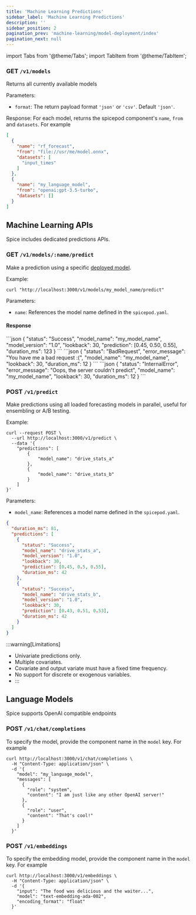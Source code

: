 ```yaml
---
title: 'Machine Learning Predictions'
sidebar_label: 'Machine Learning Predictions'
description: ''
sidebar_position: 2
pagination_prev: 'machine-learning/model-deployment/index'
pagination_next: null
---
```


import Tabs from '@theme/Tabs';
import TabItem from '@theme/TabItem';

### GET `/v1/models`

Returns all currently available models 

Parameters:
 - `format`: The return payload format `'json'` or `'csv'`. Default `'json'`. 


Response:
For each model, returns the spicepod component's `name`, `from` and `datasets`. For example
```json
[
  {
    "name": "rf_forecast",
    "from": "file://usr/me/model.onnx",
    "datasets": [
      "input_times"
    ]
  },
  {
    "name": "my_language_model",
    "from": "openai:gpt-3.5-turbo",
    "datasets": []
  }
]

```

## Machine Learning APIs
Spice includes dedicated predictions APIs.

### GET `/v1/models/:name/predict`

Make a prediction using a specific [deployed model](../model-deployment/index.md).

Example:

```shell
curl "http://localhost:3000/v1/models/my_model_name/predict"
```

Parameters:

- `name`: References the model name defined in the `spicepod.yaml`.

#### Response

<Tabs>
  <TabItem value="Success" label="Success" default>
    ```json
    {
        "status": "Success",
        "model_name": "my_model_name",
        "model_version": "1.0",
        "lookback": 30,
        "prediction": [0.45, 0.50, 0.55],
        "duration_ms": 123
    }
    ```
  </TabItem>
  <TabItem value="Bad Request" label="Bad Request">
    ```json
    {
        "status": "BadRequest",
        "error_message": "You have me a bad request :(",
        "model_name": "my_model_name",
        "lookback": 30,
        "duration_ms": 12
    }
    ```
  </TabItem>
  <TabItem value="Internal Error" label="Internal Error">
    ```json
    {
        "status": "InternalError",
        "error_message": "Oops, the server couldn't predict",
        "model_name": "my_model_name",
        "lookback": 30,
        "duration_ms": 12
    }
    ```
  </TabItem>
</Tabs>

### POST `/v1/predict`

Make predictions using all loaded forecasting models in parallel, useful for ensembling or A/B testing.

Example:

```shell
curl --request POST \
  --url http://localhost:3000/v1/predict \
  --data '{
    "predictions": [
        {
            "model_name": "drive_stats_a"
        },
        {
            "model_name": "drive_stats_b"
        }
    ]
}'
```

Parameters:

- `model_name`: References a model name defined in the `spicepod.yaml`.

```json
{
  "duration_ms": 81,
  "predictions": [
    {
      "status": "Success",
      "model_name": "drive_stats_a",
      "model_version": "1.0",
      "lookback": 30,
      "prediction": [0.45, 0.5, 0.55],
      "duration_ms": 42
    },
    {
      "status": "Success",
      "model_name": "drive_stats_b",
      "model_version": "1.0",
      "lookback": 30,
      "prediction": [0.43, 0.51, 0.53],
      "duration_ms": 42
    }
  ]
}
```

:::warning[Limitations]

- Univariate predictions only.
- Multiple covariates.
- Covariate and output variate must have a fixed time frequency.
- No support for discrete or exogenous variables.
- :::

## Language Models
Spice supports OpenAI compatible endpoints

### POST `/v1/chat/completions`
To specify the model, provide the component name in the `model` key. For example
```shell
curl http://localhost:3000/v1/chat/completions \
  -H "Content-Type: application/json" \
  -d '{
    "model": "my_language_model",
    "messages": [
      {
        "role": "system",
        "content": "I am just like any other OpenAI server!"
      },
      {
        "role": "user",
        "content": "That's cool!"
      }
    ]
  }'
```

### POST `/v1/embeddings`
To specify the embedding model, provide the component name in the `model` key. For example
```shell
curl http://localhost:3000/v1/embeddings \
  -H "Content-Type: application/json" \
  -d '{
    "input": "The food was delicious and the waiter...",
    "model": "text-embedding-ada-002",
    "encoding_format": "float"
  }'
```